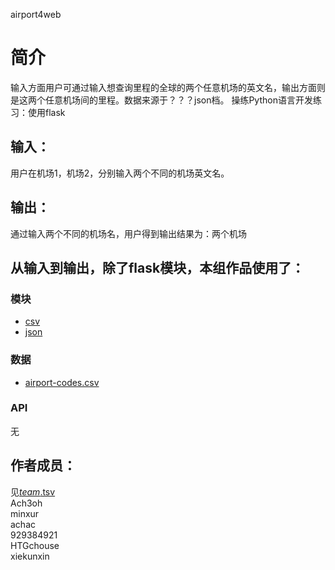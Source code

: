 airport4web



# 简介 
输入方面用户可通过输入想查询里程的全球的两个任意机场的英文名，输出方面则是这两个任意机场间的里程。数据来源于？？？json档。
操练Python语言开发练习：使用flask




## 输入：
用户在机场1，机场2，分别输入两个不同的机场英文名。
## 输出：
通过输入两个不同的机场名，用户得到输出结果为：两个机场
## 从输入到输出，除了flask模块，本组作品使用了：
### 模块
* [csv](https://github.com/minxur/airport-codes)
* [json](https://github.com/minxur/airport-codes)
### 数据
* [airport-codes.csv](https://github.com/Ach3oh/nfu_newmedia_python/blob/master/airport-distance1.0/airport-codes.csv)

### API
无


## 作者成员：
见[_team_.tsv](_team_/_team_.tsv)  
Ach3oh    
minxur    
achac   
929384921   
HTGchouse   
xiekunxin   
  
